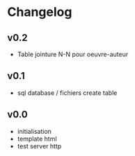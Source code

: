 Changelog
=========

## v0.2
* Table jointure N-N pour oeuvre-auteur


## v0.1
* sql database / fichiers create table 


## v0.0
* initialisation
* template html 
* test server http  